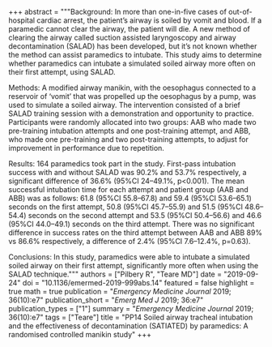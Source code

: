 +++
abstract = """Background: In more than one-in-five cases of out-of-hospital cardiac arrest, the patient’s airway is soiled by vomit and blood. If a paramedic cannot clear the airway, the patient will die. A new method of clearing the airway called suction assisted laryngoscopy and airway decontamination (SALAD) has been developed, but it’s not known whether the method can assist paramedics to intubate. This study aims to determine whether paramedics can intubate a simulated soiled airway more often on their first attempt, using SALAD.

Methods: A modified airway manikin, with the oesophagus connected to a reservoir of ‘vomit’ that was propelled up the oesophagus by a pump, was used to simulate a soiled airway. The intervention consisted of a brief SALAD training session with a demonstration and opportunity to practice. Participants were randomly allocated into two groups: AAB who made two pre-training intubation attempts and one post-training attempt, and ABB, who made one pre-training and two post-training attempts, to adjust for improvement in performance due to repetition.

Results: 164 paramedics took part in the study. First-pass intubation success with and without SALAD was 90.2% and 53.7% respectively, a significant difference of 36.6% (95%CI 24–49.1%, p<0.001). The mean successful intubation time for each attempt and patient group (AAB and ABB) was as follows: 61.8 (95%CI 55.8–67.8) and 59.4 (95%CI 53.6–65.1) seconds on the first attempt, 50.8 (95%CI 45.7–55.9) and 51.5 (95%CI 48.6–54.4) seconds on the second attempt and 53.5 (95%CI 50.4–56.6) and 46.6 (95%CI 44.0–49.1) seconds on the third attempt. There was no significant difference in success rates on the third attempt between AAB and ABB 89% vs 86.6% respectively, a difference of 2.4% (95%CI 7.6–12.4%, p=0.63).

Conclusions: In this study, paramedics were able to intubate a simulated soiled airway on their first attempt, significantly more often when using the SALAD technique."""
authors = ["Pilbery R", "Teare MD"]
date = "2019-09-24"
doi = "10.1136/emermed-2019-999abs.14"
featured = false
highlight = true
math = true
publication = "*Emergency Medicine Journal* 2019; 36(10):e7"
publication_short = "*Emerg Med J* 2019; 36:e7"
publication_types = ["1"]
summary = "*Emergency Medicine Journal* 2019; 36(10):e7"
tags = ["Teare"]
title = "PP14 Soiled airway tracheal intubation and the effectiveness of decontamination (SATIATED) by paramedics: A randomised controlled manikin study"
+++
